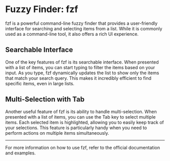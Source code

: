 # Fuzzy Finder: fzf

fzf is a powerful command-line fuzzy finder that provides a user-friendly interface for searching and selecting items from a list. While it is commonly used as a command-line tool, it also offers a rich UI experience.

## Searchable Interface

One of the key features of fzf is its searchable interface. When presented with a list of items, you can start typing to filter the items based on your input. As you type, fzf dynamically updates the list to show only the items that match your search query. This makes it incredibly efficient to find specific items, even in large lists.

## Multi-Selection with Tab

Another useful feature of fzf is its ability to handle multi-selection. When presented with a list of items, you can use the Tab key to select multiple items. Each selected item is highlighted, allowing you to easily keep track of your selections. This feature is particularly handy when you need to perform actions on multiple items simultaneously.

---

For more information on how to use fzf, refer to the official documentation and examples.